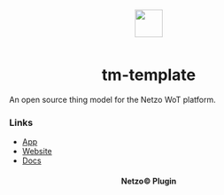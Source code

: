 <div align="center">
  <a href="https://netzo.io" target="_blank" >
    <img height="50" src="https://raw.githubusercontent.com/netzoio/plugins/main/plugins/thing-models/tm-template/src/assets/icon.svg" style="margin: 12px 0px">
  </a>

  <h1>tm-template</h1>
</div>

An open source thing model for the Netzo WoT platform.

### Links

- [App](https://app.netzo.io)
- [Website](https://netzo.io)
- [Docs](https://docs.netzo.io)

<div align="center">
  <h4>Netzo© Plugin</h4>
</div>
